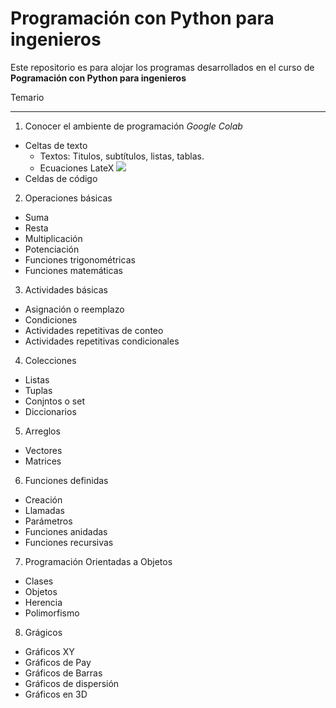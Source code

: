 # Programación con Python para ingenieros

Este repositorio es para alojar los programas desarrollados en el curso de **Pogramación con Python para ingenieros**

Temario

---

1. Conocer el ambiente de programación _Google Colab_
  - Celtas de texto
    - Textos: Titulos, subtítulos, listas, tablas.
    - Ecuaciones LateX <img src="https://render.githubusercontent.com/render/math?math=e^{i \pi} =-1">
  - Celdas de código
2. Operaciones básicas
  - Suma
  - Resta
  - Multiplicación
  - Potenciación
  - Funciones trigonométricas
  - Funciones matemáticas
3. Actividades básicas
  - Asignación o reemplazo
  - Condiciones
  - Actividades repetitivas de conteo
  - Actividades repetitivas condicionales
4. Colecciones
  - Listas
  - Tuplas
  - Conjntos o set
  - Diccionarios
5. Arreglos
  - Vectores
  - Matrices
6. Funciones definidas
  - Creación
  - Llamadas
  - Parámetros
  - Funciones anidadas
  - Funciones recursivas
7. Programación Orientadas a Objetos
  - Clases
  - Objetos
  - Herencia
  - Polimorfismo
8. Grágicos
  - Gráficos XY
  - Gráficos de Pay
  - Gráficos de Barras
  - Gráficos de dispersión
  - Gráficos en 3D
